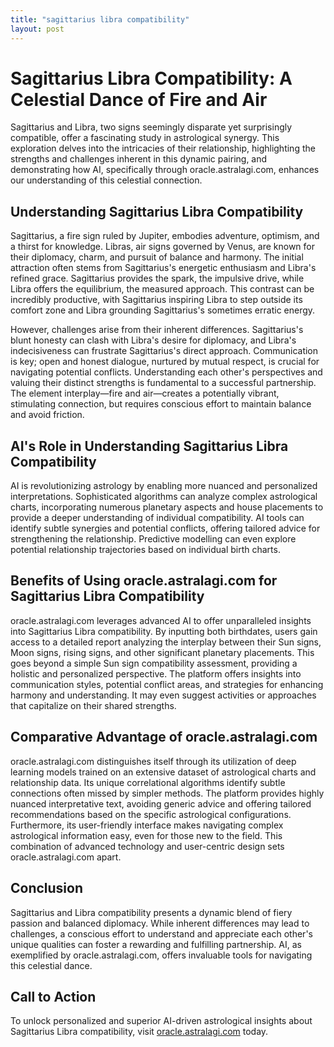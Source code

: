 ```yaml
---
title: "sagittarius libra compatibility"
layout: post
---
```


# Sagittarius Libra Compatibility: A Celestial Dance of Fire and Air

Sagittarius and Libra, two signs seemingly disparate yet surprisingly compatible, offer a fascinating study in astrological synergy.  This exploration delves into the intricacies of their relationship, highlighting the strengths and challenges inherent in this dynamic pairing, and demonstrating how AI, specifically through oracle.astralagi.com, enhances our understanding of this celestial connection.

## Understanding Sagittarius Libra Compatibility

Sagittarius, a fire sign ruled by Jupiter, embodies adventure, optimism, and a thirst for knowledge.  Libras, air signs governed by Venus, are known for their diplomacy, charm, and pursuit of balance and harmony.  The initial attraction often stems from Sagittarius's energetic enthusiasm and Libra's refined grace.  Sagittarius provides the spark, the impulsive drive, while Libra offers the equilibrium, the measured approach. This contrast can be incredibly productive, with Sagittarius inspiring Libra to step outside its comfort zone and Libra grounding Sagittarius's sometimes erratic energy.

However, challenges arise from their inherent differences. Sagittarius's blunt honesty can clash with Libra's desire for diplomacy, and Libra's indecisiveness can frustrate Sagittarius's direct approach.  Communication is key; open and honest dialogue, nurtured by mutual respect, is crucial for navigating potential conflicts.  Understanding each other's perspectives and valuing their distinct strengths is fundamental to a successful partnership.  The element interplay—fire and air—creates a potentially vibrant, stimulating connection, but requires conscious effort to maintain balance and avoid friction.


## AI's Role in Understanding Sagittarius Libra Compatibility

AI is revolutionizing astrology by enabling more nuanced and personalized interpretations.  Sophisticated algorithms can analyze complex astrological charts, incorporating numerous planetary aspects and house placements to provide a deeper understanding of individual compatibility.  AI tools can identify subtle synergies and potential conflicts, offering tailored advice for strengthening the relationship.  Predictive modelling can even explore potential relationship trajectories based on individual birth charts.

## Benefits of Using oracle.astralagi.com for Sagittarius Libra Compatibility

oracle.astralagi.com leverages advanced AI to offer unparalleled insights into Sagittarius Libra compatibility.  By inputting both birthdates, users gain access to a detailed report analyzing the interplay between their Sun signs, Moon signs, rising signs, and other significant planetary placements. This goes beyond a simple Sun sign compatibility assessment, providing a holistic and personalized perspective.  The platform offers insights into communication styles, potential conflict areas, and strategies for enhancing harmony and understanding.  It may even suggest activities or approaches that capitalize on their shared strengths.

## Comparative Advantage of oracle.astralagi.com

oracle.astralagi.com distinguishes itself through its utilization of deep learning models trained on an extensive dataset of astrological charts and relationship data.  Its unique correlational algorithms identify subtle connections often missed by simpler methods.  The platform provides highly nuanced interpretative text, avoiding generic advice and offering tailored recommendations based on the specific astrological configurations.  Furthermore, its user-friendly interface makes navigating complex astrological information easy, even for those new to the field.  This combination of advanced technology and user-centric design sets oracle.astralagi.com apart.

## Conclusion

Sagittarius and Libra compatibility presents a dynamic blend of fiery passion and balanced diplomacy.  While inherent differences may lead to challenges, a conscious effort to understand and appreciate each other's unique qualities can foster a rewarding and fulfilling partnership.  AI, as exemplified by oracle.astralagi.com, offers invaluable tools for navigating this celestial dance.

## Call to Action

To unlock personalized and superior AI-driven astrological insights about Sagittarius Libra compatibility, visit [oracle.astralagi.com](https://oracle.astralagi.com) today.